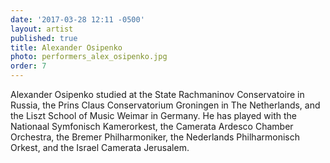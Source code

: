 ```yaml
---
date: '2017-03-28 12:11 -0500'
layout: artist
published: true
title: Alexander Osipenko
photo: performers_alex_osipenko.jpg
order: 7
---
```

Alexander Osipenko studied at the State Rachmaninov Conservatoire in Russia, the Prins Claus Conservatorium Groningen in The Netherlands, and the Liszt School of Music Weimar in Germany. He has played with the Nationaal Symfonisch Kamerorkest, the Camerata Ardesco Chamber Orchestra, the Bremer Philharmoniker, the Nederlands Philharmonisch Orkest, and the Israel Camerata Jerusalem.
